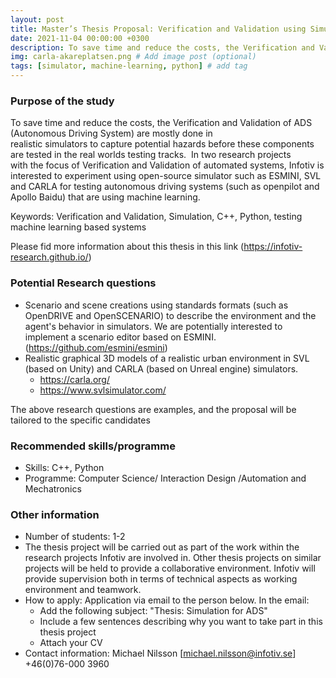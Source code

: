 ```yaml
---
layout: post
title: Master’s Thesis Proposal: Verification and Validation using Simulator
date: 2021-11-04 00:00:00 +0300
description: To save time and reduce the costs, the Verification and Validation of ADS (Autonomous Driving System) are mostly done in realistic simulators to capture potential hazards before these components are tested in the real worlds testing tracks.  
img: carla-akareplatsen.png # Add image post (optional)
tags: [simulator, machine-learning, python] # add tag
---
```



### Purpose of the study
To save time and reduce the costs, the Verification and Validation of ADS (Autonomous Driving System) are mostly done in realistic simulators to capture potential hazards before these components are tested in the real worlds testing tracks. 
In two research projects with the focus of Verification and Validation of automated systems, Infotiv is interested to experiment using open-source simulator such as ESMINI, SVL and CARLA for testing autonomous driving systems (such as openpilot and Apollo Baidu) that are using machine learning. 

Keywords: Verification and Validation, Simulation, C++, Python, testing machine learning based systems

Please fid more information about this thesis in this link (https://infotiv-research.github.io/)

### Potential Research questions
 - Scenario and scene creations using standards formats (such as OpenDRIVE and OpenSCENARIO) to describe the environment and the agent's behavior in simulators. We are potentially interested to implement a scenario editor based on ESMINI. (https://github.com/esmini/esmini)
 - Realistic graphical 3D models of a realistic urban environment in SVL (based on Unity) and CARLA (based on Unreal engine) simulators.
     * https://carla.org/ 
     * https://www.svlsimulator.com/

The above research questions are examples, and the proposal will be tailored to the specific candidates

### Recommended skills/programme
 - Skills: C++, Python
 - Programme: Computer Science/ Interaction Design /Automation and Mechatronics

### Other information
 - Number of students: 1-2
 - The thesis project will be carried out as part of the work within the research projects Infotiv are involved in. Other thesis projects on similar projects will be held to provide a collaborative environment. Infotiv will provide supervision both in terms of technical aspects as working environment and teamwork.
 - How to apply: Application via email to the person below. In the email:
     * Add the following subject: "Thesis: Simulation for ADS"
     * Include a few sentences describing why you want to take part in this thesis project
     * Attach your CV
 - Contact information: Michael Nilsson [michael.nilsson@infotiv.se] +46(0)76-000 3960
